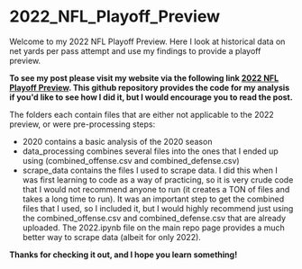# 2022_NFL_Playoff_Preview

Welcome to my 2022 NFL Playoff Preview. Here I look at historical data on net yards per pass attempt and use my findings to provide a playoff preview.

**To see my post please visit my website via the following link [2022 NFL Playoff Preview](https://jquam15.github.io/). This github repository provides the code for my analysis if you'd like to see how I did it, but I would encourage you to read the post.**

The folders each contain files that are either not applicable to the 2022 preview, or were pre-processing steps:

* 2020 contains a basic analysis of the 2020 season
* data_processing combines several files into the ones that I ended up using (combined_offense.csv and combined_defense.csv)
* scrape_data contains the files I used to scrape data. I did this when I was first learning to code as a way of practicing, so it is very crude code that I would not recommend anyone to run (it creates a TON of files and takes a long time to run). It was an important step to get the combined files that I used, so I included it, but I would highly recommend just using the combined_offense.csv and combined_defense.csv that are already uploaded. The 2022.ipynb file on the main repo page provides a much better way to scrape data (albeit for only 2022).

**Thanks for checking it out, and I hope you learn something!**
